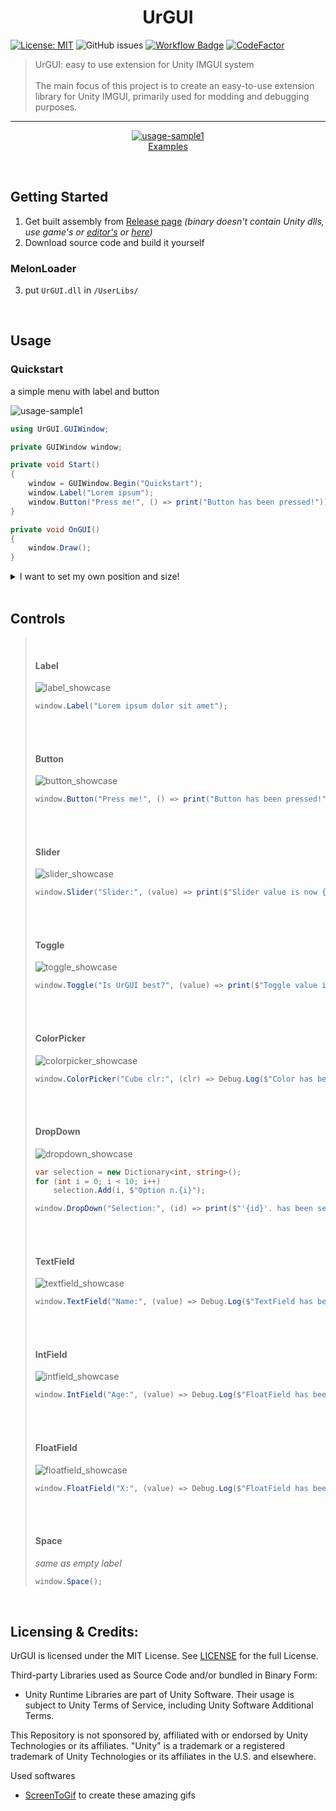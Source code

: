 
<h1 align="center">UrGUI</h1>

[![License: MIT](https://img.shields.io/badge/License-MIT-yellow.svg)](https://opensource.org/licenses/MIT) ![GitHub issues](https://img.shields.io/github/issues/Hirashi3630/UrGUI) [![Workflow Badge](https://github.com/Hirashi3630/UrGUI/actions/workflows/ReleaseBuild.yml/badge.svg)](https://github.com/Hirashi3630/UrGUI/actions/workflows/ReleaseBuild.yml) [![CodeFactor](https://www.codefactor.io/repository/github/hirashi3630/urgui/badge/main)](https://www.codefactor.io/repository/github/hirashi3630/urgui/overview/main)

> UrGUI: easy to use extension for Unity IMGUI system
> <br><br>
> The main focus of this project is to create an easy-to-use extension library for Unity IMGUI, primarily used for modding and debugging purposes.

----

<p align="center">
  <a href="UrGUI.Examples/CompleteExample.cs" >
    <img src="Assets/Media/complete_showcase.gif?raw=true" alt="usage-sample1">
  </a>
<br>
  <a href="UrGUI.Examples/">Examples</a>
</p>

<br>

## Getting Started

1. Get built assembly from [Release page](https://github.com/Hirashi3630/UrGUI/releases) _(binary doesn't contain Unity dlls, use game's or [editor's](https://docs.unity3d.com/Manual/UsingDLL.html) or [here](https://github.com/Hirashi3630/UrGUI/tree/main/Assemblies/))_
2. Download source code and build it yourself

### MelonLoader

3. put `UrGUI.dll` in `/UserLibs/`

<br>


## Usage

### Quickstart

a simple menu with label and button

<img src="Assets/Media/quickstart_showcase.gif?raw=true" alt="usage-sample1">

```cs
using UrGUI.GUIWindow;

private GUIWindow window;

private void Start()
{
    window = GUIWindow.Begin("Quickstart");
    window.Label("Lorem ipsum");
    window.Button("Press me!", () => print("Button has been pressed!"));
}

private void OnGUI()
{
    window.Draw();
}
```

<details><summary>I want to set my own position and size!</summary><blockquote>

(x, y, width, height)

  ```cs
  window = GUIWindow.Begin("Custom size!", startX: 50, 50, 200, 600);
  ```

</blockquote></details>

<br>

## Controls

<blockquote>

<br>

#### Label

<img src="Assets/Media/label_showcase.gif?raw=true" alt="label_showcase">


  ```cs
  window.Label("Lorem ipsum dolor sit amet");
  ```

<br><br>

#### Button

  <img src="Assets/Media/button_showcase.gif?raw=true" alt="button_showcase">


  ```cs
 window.Button("Press me!", () => print("Button has been pressed!"));
  ```

<br><br>

#### Slider

  <img src="Assets/Media/slider_showcase.gif?raw=true" alt="slider_showcase">


  ```cs
  window.Slider("Slider:", (value) => print($"Slider value is now {value}"), 0.69f, 0f, 1f, true);
  ```

<br><br>

#### Toggle

  <img src="Assets/Media/toggle_showcase.gif?raw=true" alt="toggle_showcase">


  ```cs
  window.Toggle("Is UrGUI best?", (value) => print($"Toggle value is now {value}"), false);
  ```

<br><br>

#### ColorPicker

  <img src="Assets/Media/colorpicker_showcase.gif?raw=true" alt="colorpicker_showcase">


  ```cs
  window.ColorPicker("Cube clr:", (clr) => Debug.Log($"Color has been changed to {clr}"), Color.red);
  ```

<br><br>

#### DropDown

  <img src="Assets/Media/dropdown_showcase.gif?raw=true" alt="dropdown_showcase">


  ```cs
  var selection = new Dictionary<int, string>();
  for (int i = 0; i < 10; i++)
      selection.Add(i, $"Option n.{i}");

  window.DropDown("Selection:", (id) => print($"'{id}'. has been selected!"), 0,  selection); 
  ```

<br><br>

#### TextField

  <img src="Assets/Media/textfield_showcase.gif?raw=true" alt="textfield_showcase">


  ```cs
  window.TextField("Name:", (value) => Debug.Log($"TextField has been changed to '{value}'"), "Sample Text");
  ```

<br><br>

#### IntField

  <img src="Assets/Media/intfield_showcase.gif?raw=true" alt="intfield_showcase">


  ```cs
  window.IntField("Age:", (value) => Debug.Log($"FloatField has been changed to '{value}'"), 1234);
  ```

<br><br>

#### FloatField

  <img src="Assets/Media/floatfield_showcase.gif?raw=true" alt="floatfield_showcase">


  ```cs
  window.FloatField("X:", (value) => Debug.Log($"FloatField has been changed to '{value}'"), 12.34f);
  ```

<br><br>

#### Space

*same as empty label*

  ```cs
  window.Space();
  ```

</blockquote>

<br>

## Licensing & Credits:

UrGUI is licensed under the MIT License. See [LICENSE](https://github.com/Hirashi3630/UrGUI/blob/main/LICENSE) for the full License.

Third-party Libraries used as Source Code and/or bundled in Binary Form:
- Unity Runtime Libraries are part of Unity Software.
  Their usage is subject to Unity Terms of Service, including Unity Software Additional Terms.

This Repository is not sponsored by, affiliated with or endorsed by Unity Technologies or its affiliates.
"Unity" is a trademark or a registered trademark of Unity Technologies or its affiliates in the U.S. and elsewhere.

Used softwares
 - [ScreenToGif](https://github.com/NickeManarin/ScreenToGif) to create these amazing gifs